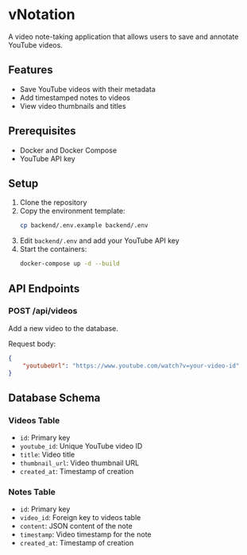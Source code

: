 # vNotation

A video note-taking application that allows users to save and annotate YouTube videos.

## Features

- Save YouTube videos with their metadata
- Add timestamped notes to videos
- View video thumbnails and titles

## Prerequisites

- Docker and Docker Compose
- YouTube API key

## Setup

1. Clone the repository
2. Copy the environment template:
   ```bash
   cp backend/.env.example backend/.env
   ```
3. Edit `backend/.env` and add your YouTube API key
4. Start the containers:
   ```bash
   docker-compose up -d --build
   ```

## API Endpoints

### POST /api/videos
Add a new video to the database.

Request body:
```json
{
    "youtubeUrl": "https://www.youtube.com/watch?v=your-video-id"
}
```

## Database Schema

### Videos Table
- `id`: Primary key
- `youtube_id`: Unique YouTube video ID
- `title`: Video title
- `thumbnail_url`: Video thumbnail URL
- `created_at`: Timestamp of creation

### Notes Table
- `id`: Primary key
- `video_id`: Foreign key to videos table
- `content`: JSON content of the note
- `timestamp`: Video timestamp for the note
- `created_at`: Timestamp of creation 